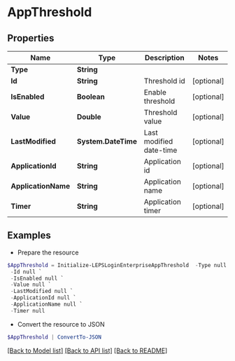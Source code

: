 # AppThreshold
## Properties

Name | Type | Description | Notes
------------ | ------------- | ------------- | -------------
**Type** | **String** |  | 
**Id** | **String** | Threshold id | [optional] 
**IsEnabled** | **Boolean** | Enable threshold | [optional] 
**Value** | **Double** | Threshold value | [optional] 
**LastModified** | **System.DateTime** | Last modified date-time | [optional] 
**ApplicationId** | **String** | Application id | [optional] 
**ApplicationName** | **String** | Application name | [optional] 
**Timer** | **String** | Application timer | [optional] 

## Examples

- Prepare the resource
```powershell
$AppThreshold = Initialize-LEPSLoginEnterpriseAppThreshold  -Type null `
 -Id null `
 -IsEnabled null `
 -Value null `
 -LastModified null `
 -ApplicationId null `
 -ApplicationName null `
 -Timer null
```

- Convert the resource to JSON
```powershell
$AppThreshold | ConvertTo-JSON
```

[[Back to Model list]](../README.md#documentation-for-models) [[Back to API list]](../README.md#documentation-for-api-endpoints) [[Back to README]](../README.md)

